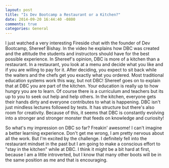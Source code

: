 ```yaml
---
layout: post
title: "Is Dev Bootcamp a Restaurant or a Kitchen?"
date: 2014-09-20 16:44:40 -0800
comments: true
categories: General
---
```

<p>I just watched a very interesting Fireside chat with the founder of Dev Bootcamp, Shereef Bishay. In the video he explains how DBC was created and the attitude the students and instructors should have for the best possible experience. In Shereef's opinion, DBC is more of a kitchen than a restaurant. <!-- more --> In a restaurant, you look at a menu and decide what you like and if you are willing to pay for it. After deciding, you expect to sit back while the waiters and the chefs get you exactly what you ordered. Most traditional education systems work this way, but not DBC! Shereef goes on to explain that at DBC you are part of the kitchen. Your education is really up to how hungry you are to learn. Of course there is a curriculum and teachers but its up to you to seek out help and help others. In the kitchen, everyone gets their hands dirty and everyone contributes to what is happening. DBC isn't just mindless lectures followed by tests. It has structure but there's also room for creativity. Because of this, it seems that DBC is constantly evolving into a stronger and stronger monster that feeds on knowledge and curiosity!</p>

<p>So what's my impression on DBC so far? Freakin' awesome! I can't imagine a better learning experience. Don't get me wrong, I am pretty nervous about all the work. But I'm excited by the challenge. I definitely fell into the restaurant mindset in the past but I am going to make a conscious effort to "stay in the kitchen" while at DBC. I think it might be a bit hard at first, because I am a little introverted, but I know that many other boots will be in the same position as me and that is encouraging.</p>